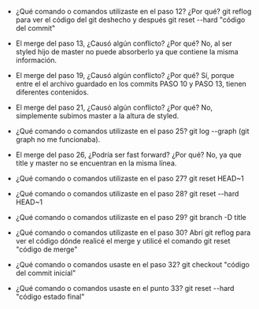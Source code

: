 
- ¿Qué comando o comandos utilizaste en el paso 12? ¿Por qué?
	git reflog para ver el código del git deshecho y después git reset --hard "código del commit"


- El merge del paso 13, ¿Causó algún conflicto? ¿Por qué?
	No, al ser styled hijo de master no puede absorberlo ya que contiene la misma información.



- El merge del paso 19, ¿Causó algún conflicto? ¿Por qué?
	Sí, porque entre el el archivo guardado en los commits PASO 10 y PASO 13, tienen diferentes contenidos.

- El merge del paso 21, ¿Causó algún conflicto? ¿Por qué?
	No, simplemente subimos master a la altura de styled.

- ¿Qué comando o comandos utilizaste en el paso 25?
	git log --graph (git graph no me funcionaba).

- El merge del paso 26, ¿Podría ser fast forward? ¿Por qué?
	No, ya que title y master no se encuentran en la misma línea.

- ¿Qué comando o comandos utilizaste en el paso 27?
	git reset HEAD~1

- ¿Qué comando o comandos utilizaste en el paso 28?
	git reset --hard HEAD~1

- ¿Qué comando o comandos utilizaste en el paso 29?
	git branch -D title

- ¿Qué comando o comandos utilizaste en el paso 30?
	Abrí git reflog para ver el código dónde realicé el merge y utilicé el comando git reset "código de merge"

- ¿Qué comando o comandos usaste en el paso 32?
	git checkout "código del commit inicial"

- ¿Qué comando o comandos usaste en el punto 33? 
	git reset --hard "código estado final"